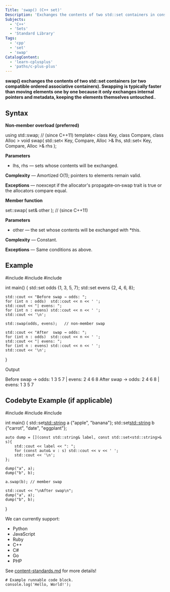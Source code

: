 ```yaml
---
Title: 'swap() (C++ set)'
Description: 'Exchanges the contents of two std::set containers in constant time.'
Subjects:
  - 'C++'
  - 'Sets'
  - 'Standard Library'
Tags:
  - 'cpp'
  - 'set'
  - 'swap'
CatalogContent:
  - 'learn-cplusplus'
  - 'paths/c-plus-plus'
---
```


**swap() exchanges the contents of two std::set containers (or two compatible ordered associative containers). Swapping is typically faster than moving elements one by one because it only exchanges internal pointers and metadata, keeping the elements themselves untouched.**.

## Syntax

**Non‑member overload (preferred)**

using std::swap; 
// (since C++11)
template< class Key, class Compare, class Alloc >
void swap( std::set< Key, Compare, Alloc >& lhs,
           std::set< Key, Compare, Alloc >& rhs );

**Parameters**

- lhs, rhs — sets whose contents will be exchanged.

**Complexity** — Amortized O(1); pointers to elements remain valid.

**Exceptions** — noexcept if the allocator's propagate‑on‑swap trait is true or the allocators compare equal.

**Member function**

set::swap( set& other );   // (since C++11)

**Parameters**

- other — the set whose contents will be exchanged with *this.

**Complexity** — Constant.

**Exceptions** — Same conditions as above.

## Example

#include <iostream>
#include <set>
#include <algorithm>

int main() {
    std::set<int> odds  {1, 3, 5, 7};
    std::set<int> evens {2, 4, 6, 8};

    std::cout << "Before swap → odds: ";
    for (int n : odds)  std::cout << n << ' ';
    std::cout << "| evens: ";
    for (int n : evens) std::cout << n << ' ';
    std::cout << '\n';

    std::swap(odds, evens);   // non‑member swap

    std::cout << "After  swap → odds: ";
    for (int n : odds)  std::cout << n << ' ';
    std::cout << "| evens: ";
    for (int n : evens) std::cout << n << ' ';
    std::cout << '\n';
}

Output

Before swap → odds: 1 3 5 7 | evens: 2 4 6 8
After  swap → odds: 2 4 6 8 | evens: 1 3 5 7

## Codebyte Example (if applicable)

#include <iostream>
#include <set>
#include <algorithm>

int main() {
    std::set<std::string> a {"apple", "banana"};
    std::set<std::string> b {"carrot", "date", "eggplant"};

    auto dump = [](const std::string& label, const std::set<std::string>& s){
        std::cout << label << ": ";
        for (const auto& v : s) std::cout << v << ' ';
        std::cout << '\n';
    };

    dump("a", a);
    dump("b", b);

    a.swap(b); // member swap

    std::cout << "\nAfter swap\n";
    dump("a", a);
    dump("b", b);
}

We can currently support:

- Python
- JavaScript
- Ruby
- C++
- C#
- Go
- PHP

See [content-standards.md](https://github.com/Codecademy/docs/blob/main/documentation/content-standards.md) for more details!

```codebyte/js
# Example runnable code block.
console.log('Hello, World!');
```
